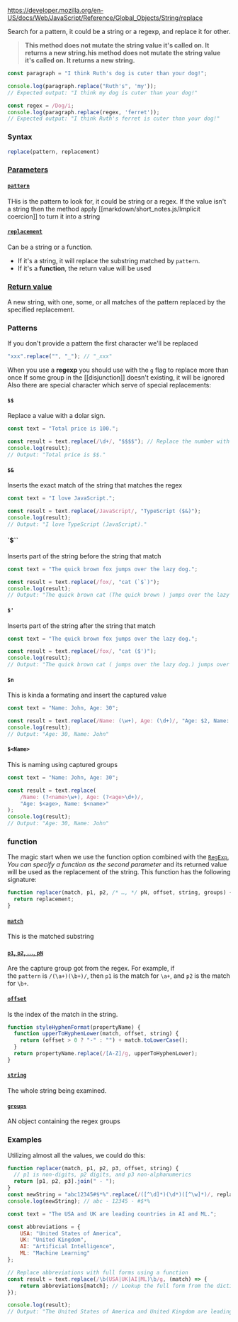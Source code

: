 https://developer.mozilla.org/en-US/docs/Web/JavaScript/Reference/Global_Objects/String/replace

Search for a pattern, it could be a string or a regexp, and replace it for other.

>**This method does not mutate the string value it's called on. It returns a new string.his method does not mutate the string value it's called on. It returns a new string.**

```js
const paragraph = "I think Ruth's dog is cuter than your dog!";

console.log(paragraph.replace("Ruth's", 'my'));
// Expected output: "I think my dog is cuter than your dog!"

const regex = /Dog/i;
console.log(paragraph.replace(regex, 'ferret'));
// Expected output: "I think Ruth's ferret is cuter than your dog!"
```
### Syntax
```js
replace(pattern, replacement)
```

### [Parameters](https://developer.mozilla.org/en-US/docs/Web/JavaScript/Reference/Global_Objects/String/replace#parameters)

#### [`pattern`](https://developer.mozilla.org/en-US/docs/Web/JavaScript/Reference/Global_Objects/String/replace#pattern)

THis is the pattern to look for, it could be string or a regex. If the value isn't a string then the method apply [[markdown/short_notes.js/Implicit coercion]] to turn it into a string

#### [`replacement`](https://developer.mozilla.org/en-US/docs/Web/JavaScript/Reference/Global_Objects/String/replace#replacement)

Can be a string or a function.

- If it's a string, it will replace the substring matched by `pattern`. 
- If it's a **function**, the return value will be used

### [Return value](https://developer.mozilla.org/en-US/docs/Web/JavaScript/Reference/Global_Objects/String/replace#return_value)

A new string, with one, some, or all matches of the pattern replaced by the specified replacement.
### Patterns
If you don't provide a pattern the first character we'll be replaced
```js
"xxx".replace("", "_"); // "_xxx"
```
When you use a **regexp** you should use with the `g` flag to replace more than once
If some group in the [[disjunction]] doesn't existing, it will be ignored
Also there are special character which serve of special replacements:

#### `$$`
Replace a value with a dolar sign.
```js
const text = "Total price is 100.";

const result = text.replace(/\d+/, "$$$$"); // Replace the number with "$$"
console.log(result);
// Output: "Total price is $$."
```

#### `$&`
Inserts the exact match of the string that matches the regex
```js
const text = "I love JavaScript.";

const result = text.replace(/JavaScript/, "TypeScript ($&)");
console.log(result);
// Output: "I love TypeScript (JavaScript)."
```

#### `$``
Inserts part of the string before the string that match
```js
const text = "The quick brown fox jumps over the lazy dog.";

const result = text.replace(/fox/, "cat (`$`)");
console.log(result);
// Output: "The quick brown cat (The quick brown ) jumps over the lazy dog."
```

#### `$'`
Inserts part of the string after the string that match
```js
const text = "The quick brown fox jumps over the lazy dog.";

const result = text.replace(/fox/, "cat ($')");
console.log(result);
// Output: "The quick brown cat ( jumps over the lazy dog.) jumps over the lazy dog."
```

#### `$n`
This is kinda a formating and insert the captured value
```js
const text = "Name: John, Age: 30";

const result = text.replace(/Name: (\w+), Age: (\d+)/, "Age: $2, Name: $1");
console.log(result);
// Output: "Age: 30, Name: John"
```

#### `$<Name>`
This is naming using captured groups
```js
const text = "Name: John, Age: 30";

const result = text.replace(
    /Name: (?<name>\w+), Age: (?<age>\d+)/,
    "Age: $<age>, Name: $<name>"
);
console.log(result);
// Output: "Age: 30, Name: John"
```
### function
The magic start when we use the function option combined with the [`RegExp`](https://developer.mozilla.org/en-US/docs/Web/JavaScript/Reference/Global_Objects/RegExp), *You can specify a function as the second parameter* and its returned value will be used as the replacement of the string.
This function has the following signature:
```js
function replacer(match, p1, p2, /* …, */ pN, offset, string, groups) {
  return replacement;
}
```
#### [`match`](https://developer.mozilla.org/en-US/docs/Web/JavaScript/Reference/Global_Objects/String/replace#match)
This is the matched substring

#### [`p1`, `p2`, …, `pN`](https://developer.mozilla.org/en-US/docs/Web/JavaScript/Reference/Global_Objects/String/replace#p1)

Are the capture group got from the regex. For example, if the `pattern` is `/(\a+)(\b+)/`, then `p1` is the match for `\a+`, and `p2` is the match for `\b+`.

#### [`offset`](https://developer.mozilla.org/en-US/docs/Web/JavaScript/Reference/Global_Objects/String/replace#offset)
Is the index of the match in the string.
```js
function styleHyphenFormat(propertyName) {
  function upperToHyphenLower(match, offset, string) {
    return (offset > 0 ? "-" : "") + match.toLowerCase();
  }
  return propertyName.replace(/[A-Z]/g, upperToHyphenLower);
}
```
#### [`string`](https://developer.mozilla.org/en-US/docs/Web/JavaScript/Reference/Global_Objects/String/replace#string)
The whole string being examined.

#### [`groups`](https://developer.mozilla.org/en-US/docs/Web/JavaScript/Reference/Global_Objects/String/replace#groups)
AN object containing the regex groups

### Examples
Utilizing almost all the values, we could do this:
```js
function replacer(match, p1, p2, p3, offset, string) {
  // p1 is non-digits, p2 digits, and p3 non-alphanumerics
  return [p1, p2, p3].join(" - ");
}
const newString = "abc12345#$*%".replace(/([^\d]*)(\d*)([^\w]*)/, replacer);
console.log(newString); // abc - 12345 - #$*%
```

```js
const text = "The USA and UK are leading countries in AI and ML.";

const abbreviations = {
    USA: "United States of America",
    UK: "United Kingdom",
    AI: "Artificial Intelligence",
    ML: "Machine Learning"
};

// Replace abbreviations with full forms using a function
const result = text.replace(/\b(USA|UK|AI|ML)\b/g, (match) => {
    return abbreviations[match]; // Lookup the full form from the dictionary
});

console.log(result);
// Output: "The United States of America and United Kingdom are leading countries in Artificial Intelligence and Machine Learning."
```